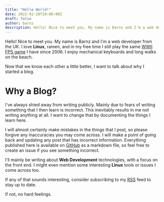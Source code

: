 ```yaml
---
title: "Hello World!"
date: 2022-02-28T20:00:00Z
draft: false
author: barnz
description: Hello! Nice to meet you. My name is Barnz and I'm a web developer from the UK.
---
```


Hello! Nice to meet you. My name is Barnz and I'm a web developer from the UK. I love **Linux**, ramen, and in my free time I still play the same [WWII FPS game](https://www.splashdamage.com/games/wolfenstein-enemy-territory/) I have since 2006. I enjoy mechanical keyboards and long walks on the beach.

Now that we know each other a little better, I want to talk about why I started a blog.

# Why a Blog?

I've always shied away from writing publicly. Mainly due to fears of writing something that I then learn is incorrect. This inevitably results in me not writing anything at all. I want to change that by documenting the things I learn here.

I will almost certainly make mistakes in the things that I post, so please forgive any inaccuracies you may come across. I will make a point of going back and updating any post that has incorrect information. Everything published here is available on [GitHub](https://github.com/incinn/barnz.dev) as a markdown file, so feel free to create an issue if you see something incorrect.

I'll mainly be writing about **Web Development** technologies, with a focus on the front end. I might even mention some interesting **Linux** tools or issues I come across too.

If any of that sounds interesting, consider subscribing to my [RSS](/blog/index.xml) feed to stay up to date.

If not, no hard feelings.
